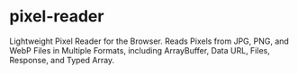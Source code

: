 # pixel-reader
Lightweight Pixel Reader for the Browser.  Reads Pixels from JPG, PNG, and WebP Files in Multiple Formats, including ArrayBuffer, Data URL, Files, Response, and Typed Array.
